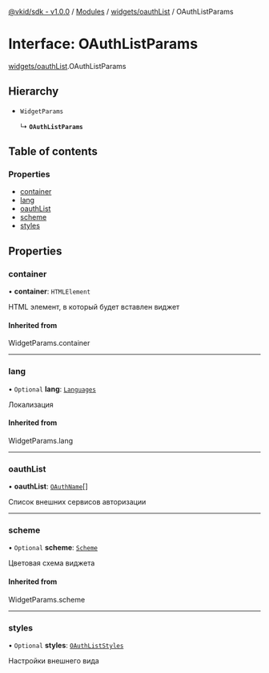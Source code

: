 [@vkid/sdk - v1.0.0](../README.md) / [Modules](../modules.md) / [widgets/oauthList](../modules/widgets_oauthList.md) / OAuthListParams

# Interface: OAuthListParams

[widgets/oauthList](../modules/widgets_oauthList.md).OAuthListParams

## Hierarchy

- `WidgetParams`

  ↳ **`OAuthListParams`**

## Table of contents

### Properties

- [container](widgets_oauthList.OAuthListParams.md#container)
- [lang](widgets_oauthList.OAuthListParams.md#lang)
- [oauthList](widgets_oauthList.OAuthListParams.md#oauthlist)
- [scheme](widgets_oauthList.OAuthListParams.md#scheme)
- [styles](widgets_oauthList.OAuthListParams.md#styles)

## Properties

### container

• **container**: `HTMLElement`

HTML элемент, в который будет вставлен виджет

#### Inherited from

WidgetParams.container

___

### lang

• `Optional` **lang**: [`Languages`](../enums/types.Languages.md)

Локализация

#### Inherited from

WidgetParams.lang

___

### oauthList

• **oauthList**: [`OAuthName`](../enums/widgets_oauthList.OAuthName.md)[]

Список внешних сервисов авторизации

___

### scheme

• `Optional` **scheme**: [`Scheme`](../enums/types.Scheme.md)

Цветовая схема виджета

#### Inherited from

WidgetParams.scheme

___

### styles

• `Optional` **styles**: [`OAuthListStyles`](widgets_oauthList.OAuthListStyles.md)

Настройки внешнего вида
